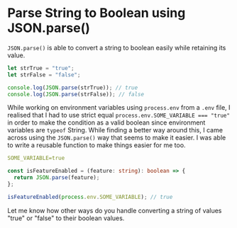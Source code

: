 # Parse String to Boolean using JSON.parse()

`JSON.parse()` is able to convert a string to boolean easily while retaining its value.

```js
let strTrue = "true";
let strFalse = "false";

console.log(JSON.parse(strTrue)); // true
console.log(JSON.parse(strFalse)); // false
```

While working on environment variables using `process.env` from a `.env` file, I realised that I had to use strict equal `process.env.SOME_VARIABLE === "true"` in order to make the condition as a valid boolean since environment variables are `typeof` String. While finding a better way around this, I came across using the `JSON.parse()` way that seems to make it easier. I was able to write a reusable function to make things easier for me too.

```yaml .env
SOME_VARIABLE=true
```

```ts
const isFeatureEnabled = (feature: string): boolean => {
  return JSON.parse(feature);
};

isFeatureEnabled(process.env.SOME_VARIABLE); // true
```

Let me know how other ways do you handle converting a string of values "true" or "false" to their boolean values.
